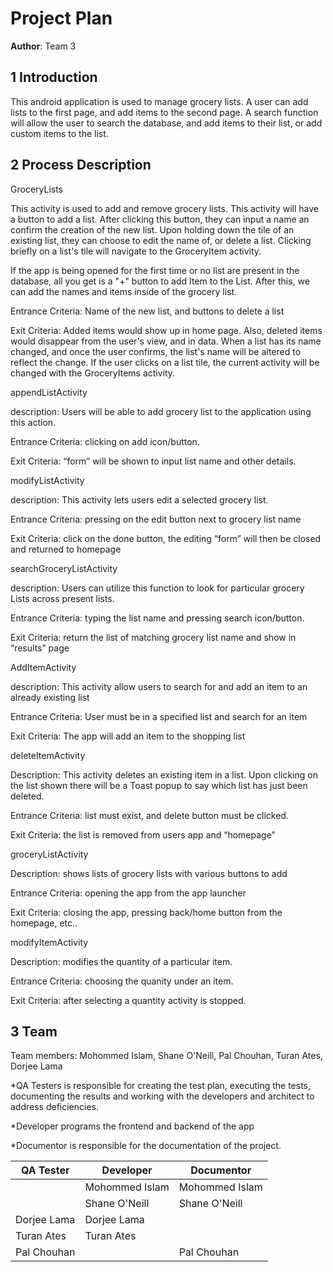 # Project Plan

**Author**: Team 3

## 1 Introduction

This android application is used to manage grocery lists. A user can add lists to the first page, and add items to the second page. A search function will allow the user to search the database, and add items to their list, or add custom items to the list.


## 2 Process Description

GroceryLists

This activity is used to add and remove grocery lists. This activity will have a button to add a list. After clicking this button, they can input a name an confirm the creation of the new list. Upon holding down the tile of an existing list, they can choose to edit the name of, or delete a list. Clicking briefly on a list's tile will navigate to the GroceryItem activity. 

If the app is being opened for the first time or no list are present in the database, all you get is a "+" button to add Item to the List. After this, we can add the names and items inside of the grocery list.

Entrance Criteria: Name of the new list, and buttons to delete a list


Exit Criteria: Added items would show up in home page. Also, deleted items would disappear from the user's view, and in data. When a list has its name changed, and once the user confirms, the list's name will be altered to reflect the change. If the user clicks on a list tile, the current activity will be changed with the GroceryItems activity.


appendListActivity

description: Users will be able to add grocery list to the application using this action.

Entrance Criteria: clicking on add icon/button. 

Exit Criteria: “form” will be shown to input list name and other details. 



modifyListActivity

description: This activity lets users edit a selected grocery list.

Entrance Criteria: pressing on the edit button next to grocery list name

Exit Criteria: click on the done button, the editing “form” will then be closed and returned to homepage



searchGroceryListActivity

description: Users can utilize this function to look for particular grocery Lists across present lists.

Entrance Criteria: typing the list name and pressing search icon/button.

Exit Criteria: return the list of matching grocery list name and show in “results” page



AddItemActivity

description: This activity allow users to search for and  add an item to an already existing list

Entrance Criteria: User must be in a specified list and search for an item

Exit Criteria: The app will add an item to the shopping list



deleteItemActivity

Description: This activity deletes an existing item in a list. Upon clicking on the list shown there will be a Toast popup to say which list has just been deleted. 

Entrance Criteria: list must exist, and delete button must be clicked.

Exit Criteria: the list is removed from users app and “homepage”



groceryListActivity

Description: shows lists of grocery lists with various buttons to add

Entrance Criteria: opening the app from the app launcher

Exit Criteria: closing the app, pressing back/home button from the homepage, etc..



modifyItemActivity

Description: modifies the quantity of a particular item.

Entrance Criteria: choosing the quanity under an item.

Exit Criteria: after selecting a quantity activity is stopped.


## 3 Team

Team members: Mohommed Islam, Shane O'Neill, Pal Chouhan, Turan Ates, Dorjee Lama

*QA Testers is responsible for creating the test plan, executing the tests, documenting the results and working with the developers and architect to address deficiencies.

*Developer programs the frontend and backend of the app

*Documentor is responsible for the documentation of the project.

| QA Tester | Developer | Documentor |
| --------- | --------- | ------------ |
|  | Mohommed Islam | Mohommed Islam |
| | Shane O'Neill | Shane O'Neill |
|  Dorjee Lama|  Dorjee Lama|  |
| Turan Ates| Turan Ates |  |
|Pal Chouhan | | Pal Chouhan |
